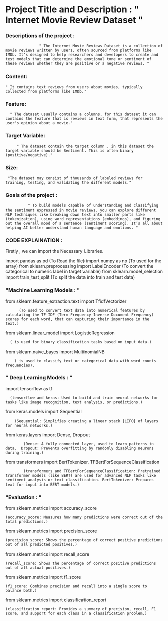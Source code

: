 #  Project Title and Description : " Internet Movie Review Dataset "

### Descriptions of the project :
                   " The Internet Movie Reviews Dataset is a collection of movie reviews written by users, often sourced from platforms like IMDb. It’s designed to help researchers and developers to create and test models that can determine the emotional tone or sentiment of these reviews whether they are positive or a negative reviews. "
### Content: 
    " It contains text reviews from users about movies, typically collected from platforms like IMDb."
### Feature: 
      " The dataset usually contains a columns, for this dataset it can contains the feature that is reviews in text form, that represents the user's opinion about a movie."
### Target Variable: 
         " The dataset contain the target column , in this dataset the target variable should be Sentiment. This is often binary (positive/negative)."
### Size:
     "The dataset may consist of thousands of labeled reviews for training, testing, and validating the different models."

### Goals of the project :
              " To build models capable of understanding and classifying the sentiment expressed in movie reviews. you can explore different NLP techniques like breaking down text into smaller parts like (tokenization), using word representations (embeddings), and figuring out the overall mood of a sentence (sentiment scoring). It’s all about helping AI better understand human language and emotions. "


### CODE EXPLAINATION : 

Firstly , we can import the Necessary Libraries.

import pandas as pd  (To Read the file)
import numpy as np   (To used for the array)
from sklearn.preprocessing import LabelEncoder (To convert the categorical to numeric label in target variable)
from sklearn.model_selection import train_test_split  (To split the data into train and test data)


###  "Machine Learning Models : "

from sklearn.feature_extraction.text import TfidfVectorizer 

          (To used to convert text data into numerical features by calculating the TF-IDF (Term Frequency-Inverse Document Frequency) scores for each word, that can capturing their importance in the text.)

from sklearn.linear_model import LogisticRegression 

      ( is used for binary classification tasks based on input data.)

from sklearn.naive_bayes import MultinomialNB 

        ( is used to classify text or categorical data with word counts frequencies).

###  " Deep Learning Models : "

import tensorflow as tf 
      
      (tensorflow and keras: Used to build and train neural networks for tasks like image recognition, text analysis, or predictions.)

from keras.models import Sequential 
        
        (Sequential: Simplifies creating a linear stack {LIFO} of layers for neural networks.)
from keras.layers import Dense, Dropout 
            
            (Dense: A fully connected layer, used to learn patterns in data.  Dropout: Prevents overfitting by randomly disabling neurons during training.)
from transformers import BertTokenizer, TFBertForSequenceClassification 
            
            (transformers and TFBertForSequenceClassification: Pretrained transformer models (like BERT) are used for advanced NLP tasks like sentiment analysis or text classification. BertTokenizer: Prepares text for input into BERT models.)


###  "Evaluation : "

from sklearn.metrics import accuracy_score

    (accuracy_score: Measures how many predictions were correct out of the total predictions.)

from sklearn.metrics import precision_score

    (precision_score: Shows the percentage of correct positive predictions out of all predicted positives.)

from sklearn.metrics import recall_score

    (recall_score: Shows the percentage of correct positive predictions out of all actual positives.)

from sklearn.metrics import f1_score
    
    (f1_score: Combines precision and recall into a single score to balance both.)

from sklearn.metrics import classification_report

    (classification_report: Provides a summary of precision, recall, F1 score, and support for each class in a classification problem.)
